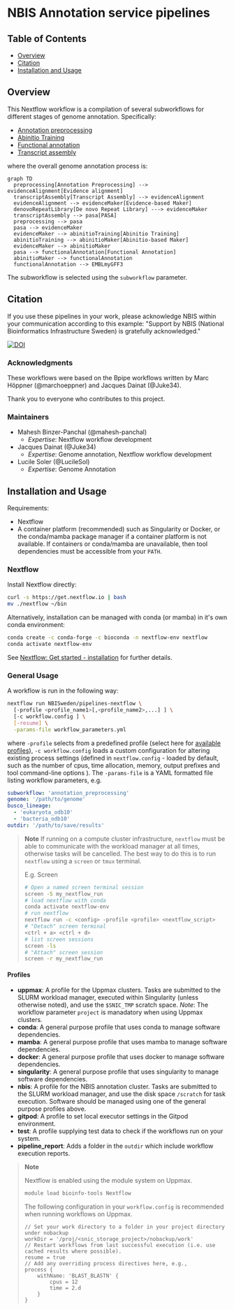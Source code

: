 # NBIS Annotation service pipelines

## Table of Contents

* [Overview](#overview)
* [Citation](#citation)
* [Installation and Usage](#installation-and-usage)

## Overview

This Nextflow workflow is a compilation of several subworkflows for different stages of
genome annotation. Specifically:

* [Annotation preprocessing](./subworkflows/annotation_preprocessing/README.md)
* [Abinitio Training](./subworkflows/abinitio_training/README.md)
* [Functional annotation](./subworkflows/functional_annotation/README.md)
* [Transcript assembly](./subworkflows/transcript_assembly/README.md)

where the overall genome annotation process is:

```mermaid
graph TD
  preprocessing[Annotation Preprocessing] --> evidenceAlignment[Evidence alignment]
  transcriptAssembly[Transcript Assembly] --> evidenceAlignment
  evidenceAlignment --> evidenceMaker[Evidence-based Maker]
  denovoRepeatLibrary[De novo Repeat Library] ---> evidenceMaker
  transcriptAssembly --> pasa[PASA]
  preprocessing --> pasa
  pasa --> evidenceMaker
  evidenceMaker --> abinitioTraining[Abinitio Training]
  abinitioTraining --> abinitioMaker[Abinitio-based Maker]
  evidenceMaker --> abinitioMaker
  pasa --> functionalAnnotation[Functional Annotation]
  abinitioMaker --> functionalAnnotation
  functionalAnnotation --> EMBLmyGFF3
```

The subworkflow is selected using the `subworkflow` parameter.

## Citation

If you use these pipelines in your work, please acknowledge NBIS within your
communication according to this example: "Support by NBIS (National Bioinformatics
Infrastructure Sweden) is gratefully acknowledged."

[![DOI](https://zenodo.org/badge/DOI/10.5281/zenodo.5195586.svg)](https://doi.org/10.5281/zenodo.5195586)

### Acknowledgments

These workflows were based on the Bpipe workflows written by
Marc Höppner (\@marchoeppner) and Jacques Dainat (\@Juke34).

Thank you to everyone who contributes to this project.

### Maintainers

* Mahesh Binzer-Panchal (\@mahesh-panchal)
  * *Expertise*: Nextflow workflow development
* Jacques Dainat (\@Juke34)
  * *Expertise*: Genome annotation, Nextflow workflow development
* Lucile Soler (\@LucileSol)
  * *Expertise*: Genome Annotation

## Installation and Usage

Requirements:

* Nextflow
* A container platform (recommended) such as Singularity or Docker, or the
  conda/mamba package manager if a container platform is not available.
  If containers or conda/mamba are unavailable, then tool dependencies
  must be accessible from your `PATH`.

### Nextflow

Install Nextflow directly:

```bash
curl -s https://get.nextflow.io | bash
mv ./nextflow ~/bin
```

Alternatively, installation can be managed with conda (or mamba) in it's own conda environment:

```bash
conda create -c conda-forge -c bioconda -n nextflow-env nextflow
conda activate nextflow-env
```

See [Nextflow: Get started - installation](https://www.nextflow.io/docs/latest/getstarted.html#installation) for further details.

### General Usage

A workflow is run in the following way:

```bash
nextflow run NBISweden/pipelines-nextflow \
  [-profile <profile_name1>[,<profile_name2>,...] ] \
  [-c workflow.config ] \
  [-resume] \
  -params-file workflow_parameters.yml
```

where `-profile` selects from a predefined profile (select here for [available profiles](#profiles)),
`-c workflow.config` loads a custom configuration for altering existing process settings (defined
in `nextflow.config` - loaded by default, such as the
number of cpus, time allocation, memory, output prefixes and tool command-line options ). The
`-params-file` is a YAML formatted file listing workflow parameters, e.g.

```yaml
subworkflow: 'annotation_preprocessing'
genome: '/path/to/genome'
busco_lineage:
  - 'eukaryota_odb10'
  - 'bacteria_odb10'
outdir: '/path/to/save/results'
```

> **Note**
> If running on a compute cluster infrastructure, `nextflow` must be able to communicate
> with the workload manager at all times, otherwise tasks will be cancelled.
> The best way to do this is to run `nextflow` using a `screen` or `tmux`
> terminal.
>
> E.g. Screen
>
> ```bash
> # Open a named screen terminal session
> screen -S my_nextflow_run
> # load nextflow with conda
> conda activate nextflow-env
> # run nextflow
> nextflow run -c <config> -profile <profile> <nextflow_script>
> # "Detach" screen terminal
> <ctrl + a> <ctrl + d>
> # list screen sessions
> screen -ls
> # "Attach" screen session
> screen -r my_nextflow_run
> ```

#### Profiles

* **uppmax**: A profile for the Uppmax clusters. Tasks are submitted to the SLURM workload manager,
  executed within Singularity (unless otherwise noted), and use the `$SNIC_TMP` scratch space.
  *Note*: The workflow parameter `project` is manadatory when using Uppmax clusters.
* **conda**: A general purpose profile that uses conda to manage software dependencies.
* **mamba**: A general purpose profile that uses mamba to manage software dependencies.
* **docker**: A general purpose profile that uses docker to manage software dependencies.
* **singularity**: A general purpose profile that uses singularity to manage software dependencies.
* **nbis**: A profile for the NBIS annotation cluster. Tasks are submitted to the SLURM workload
  manager, and use the disk space `/scratch` for task execution. Software should be managed using one
  of the general purpose profiles above.
* **gitpod**: A profile to set local executor settings in the Gitpod environment.
* **test**: A profile supplying test data to check if the workflows run on your system.
* **pipeline_report**: Adds a folder in the `outdir` which include workflow execution reports.

> **Note**
>
> Nextflow is enabled using the module system on Uppmax.
>
> ```bash
> module load bioinfo-tools Nextflow
> ```
>
> The following configuration in your `workflow.config` is recommended when running workflows on Uppmax.
>
> ```nextflow
> // Set your work directory to a folder in your project directory under nobackup
> workDir = '/proj/<snic_storage_project>/nobackup/work'
> // Restart workflows from last successful execution (i.e. use cached results where possible).
> resume = true
> // Add any overriding process directives here, e.g.,
> process {
>     withName: 'BLAST_BLASTN' {
>         cpus = 12
>         time = 2.d
>     }
> }
> ```
